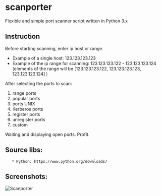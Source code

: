 # scanporter
Flexible and simple port scanner script written in Python 3.x

Instruction
----------
Before starting scanning, enter ip host or range.

  - Example of a single host: 123.123.123.123
  - Example of the ip range for scanning: 123.123.123.122 - 123.123.123.124
    (elements of the range will be [123.123.123.122, 123.123.123.123, 123.123.123.124] )

After selecting the ports to scan:
1. range ports
2. popular ports
3. ports UNIX
4. Kerberos ports
5. register ports
6. unregister ports
7. custom

Waiting and displaying open ports. Profit.

Source libs:
----------

       * Python: https://www.python.org/downloads/
       
Screenshots:
----------
![Scanporter](https://germanaizek.github.io/screens/scanporter1.jpg "Scanporter")
